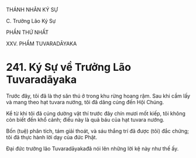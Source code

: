 THÁNH NHÂN KÝ SỰ

C. Trưởng Lão Ký Sự

PHẦN THỨ NHẤT

XXV. PHẨM TUVARADĀYAKA

# 241. Ký Sự về Trưởng Lão Tuvaradāyaka

Trước đây, tôi đã là thợ săn thú ở trong khu rừng hoang rậm. Sau khi cầm lấy và mang theo hạt tuvara nướng, tôi đã dâng cúng đến Hội Chúng.

Kể từ khi tôi đã cúng dường vật thí trước đây chín mươi mốt kiếp, tôi không còn biết đến khổ cảnh; điều này là quả báu của hạt tuvara nướng.

Bốn (tuệ) phân tích, tám giải thoát, và sáu thắng trí đã được (tôi) đắc chứng; tôi đã thực hành lời dạy của đức Phật.

Đại đức trưởng lão Tuvaradāyakađã nói lên những lời kệ này như thế ấy.
